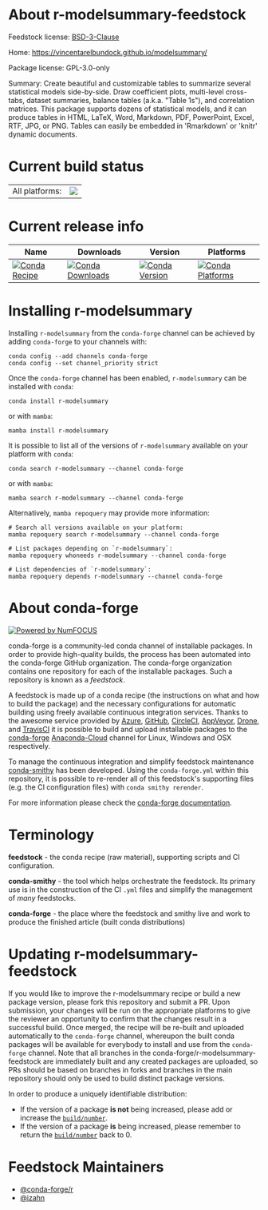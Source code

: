 About r-modelsummary-feedstock
==============================

Feedstock license: [BSD-3-Clause](https://github.com/conda-forge/r-modelsummary-feedstock/blob/main/LICENSE.txt)

Home: https://vincentarelbundock.github.io/modelsummary/

Package license: GPL-3.0-only

Summary: Create beautiful and customizable tables to summarize several statistical models side-by-side. Draw coefficient plots, multi-level cross-tabs, dataset summaries, balance tables (a.k.a. "Table 1s"), and correlation matrices. This package supports dozens of statistical models, and it can produce tables in HTML, LaTeX, Word, Markdown, PDF, PowerPoint, Excel, RTF, JPG, or PNG. Tables can easily be embedded in 'Rmarkdown' or 'knitr' dynamic documents.

Current build status
====================


<table><tr><td>All platforms:</td>
    <td>
      <a href="https://dev.azure.com/conda-forge/feedstock-builds/_build/latest?definitionId=14534&branchName=main">
        <img src="https://dev.azure.com/conda-forge/feedstock-builds/_apis/build/status/r-modelsummary-feedstock?branchName=main">
      </a>
    </td>
  </tr>
</table>

Current release info
====================

| Name | Downloads | Version | Platforms |
| --- | --- | --- | --- |
| [![Conda Recipe](https://img.shields.io/badge/recipe-r--modelsummary-green.svg)](https://anaconda.org/conda-forge/r-modelsummary) | [![Conda Downloads](https://img.shields.io/conda/dn/conda-forge/r-modelsummary.svg)](https://anaconda.org/conda-forge/r-modelsummary) | [![Conda Version](https://img.shields.io/conda/vn/conda-forge/r-modelsummary.svg)](https://anaconda.org/conda-forge/r-modelsummary) | [![Conda Platforms](https://img.shields.io/conda/pn/conda-forge/r-modelsummary.svg)](https://anaconda.org/conda-forge/r-modelsummary) |

Installing r-modelsummary
=========================

Installing `r-modelsummary` from the `conda-forge` channel can be achieved by adding `conda-forge` to your channels with:

```
conda config --add channels conda-forge
conda config --set channel_priority strict
```

Once the `conda-forge` channel has been enabled, `r-modelsummary` can be installed with `conda`:

```
conda install r-modelsummary
```

or with `mamba`:

```
mamba install r-modelsummary
```

It is possible to list all of the versions of `r-modelsummary` available on your platform with `conda`:

```
conda search r-modelsummary --channel conda-forge
```

or with `mamba`:

```
mamba search r-modelsummary --channel conda-forge
```

Alternatively, `mamba repoquery` may provide more information:

```
# Search all versions available on your platform:
mamba repoquery search r-modelsummary --channel conda-forge

# List packages depending on `r-modelsummary`:
mamba repoquery whoneeds r-modelsummary --channel conda-forge

# List dependencies of `r-modelsummary`:
mamba repoquery depends r-modelsummary --channel conda-forge
```


About conda-forge
=================

[![Powered by
NumFOCUS](https://img.shields.io/badge/powered%20by-NumFOCUS-orange.svg?style=flat&colorA=E1523D&colorB=007D8A)](https://numfocus.org)

conda-forge is a community-led conda channel of installable packages.
In order to provide high-quality builds, the process has been automated into the
conda-forge GitHub organization. The conda-forge organization contains one repository
for each of the installable packages. Such a repository is known as a *feedstock*.

A feedstock is made up of a conda recipe (the instructions on what and how to build
the package) and the necessary configurations for automatic building using freely
available continuous integration services. Thanks to the awesome service provided by
[Azure](https://azure.microsoft.com/en-us/services/devops/), [GitHub](https://github.com/),
[CircleCI](https://circleci.com/), [AppVeyor](https://www.appveyor.com/),
[Drone](https://cloud.drone.io/welcome), and [TravisCI](https://travis-ci.com/)
it is possible to build and upload installable packages to the
[conda-forge](https://anaconda.org/conda-forge) [Anaconda-Cloud](https://anaconda.org/)
channel for Linux, Windows and OSX respectively.

To manage the continuous integration and simplify feedstock maintenance
[conda-smithy](https://github.com/conda-forge/conda-smithy) has been developed.
Using the ``conda-forge.yml`` within this repository, it is possible to re-render all of
this feedstock's supporting files (e.g. the CI configuration files) with ``conda smithy rerender``.

For more information please check the [conda-forge documentation](https://conda-forge.org/docs/).

Terminology
===========

**feedstock** - the conda recipe (raw material), supporting scripts and CI configuration.

**conda-smithy** - the tool which helps orchestrate the feedstock.
                   Its primary use is in the construction of the CI ``.yml`` files
                   and simplify the management of *many* feedstocks.

**conda-forge** - the place where the feedstock and smithy live and work to
                  produce the finished article (built conda distributions)


Updating r-modelsummary-feedstock
=================================

If you would like to improve the r-modelsummary recipe or build a new
package version, please fork this repository and submit a PR. Upon submission,
your changes will be run on the appropriate platforms to give the reviewer an
opportunity to confirm that the changes result in a successful build. Once
merged, the recipe will be re-built and uploaded automatically to the
`conda-forge` channel, whereupon the built conda packages will be available for
everybody to install and use from the `conda-forge` channel.
Note that all branches in the conda-forge/r-modelsummary-feedstock are
immediately built and any created packages are uploaded, so PRs should be based
on branches in forks and branches in the main repository should only be used to
build distinct package versions.

In order to produce a uniquely identifiable distribution:
 * If the version of a package **is not** being increased, please add or increase
   the [``build/number``](https://docs.conda.io/projects/conda-build/en/latest/resources/define-metadata.html#build-number-and-string).
 * If the version of a package **is** being increased, please remember to return
   the [``build/number``](https://docs.conda.io/projects/conda-build/en/latest/resources/define-metadata.html#build-number-and-string)
   back to 0.

Feedstock Maintainers
=====================

* [@conda-forge/r](https://github.com/conda-forge/r/)
* [@izahn](https://github.com/izahn/)

